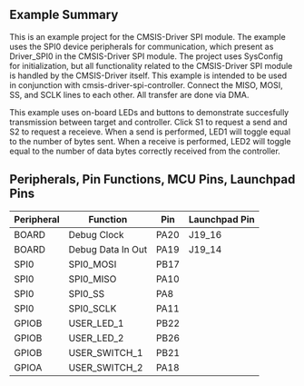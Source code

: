 ## Example Summary

This is an example project for the CMSIS-Driver SPI module.
The example uses the SPI0 device peripherals for communication, which present as Driver_SPI0 in the CMSIS-Driver SPI module.
The project uses SysConfig for initialization, but all functionality related to the CMSIS-Driver SPI module is handled by the CMSIS-Driver itself.
This example is intended to be used in conjunction with cmsis-driver-spi-controller. Connect the MISO, MOSI, SS, and SCLK lines to each other.
All transfer are done via DMA.

This example uses on-board LEDs and buttons to demonstrate succesfully transmission between target and controller. Click S1 to request a send and
S2 to request a receieve. When a send is performed, LED1 will toggle equal to the number of bytes sent. When a receive is performed, LED2 will 
toggle equal to the number of data bytes correctly received from the controller.

## Peripherals, Pin Functions, MCU Pins, Launchpad Pins
| Peripheral | Function | Pin | Launchpad Pin |
| --- | --- | --- | --- |
| BOARD | Debug Clock | PA20 | J19_16 |
| BOARD | Debug Data In Out | PA19 | J19_14 |
| SPI0 | SPI0_MOSI | PB17 | 
| SPI0 | SPI0_MISO | PA10 |
| SPI0 | SPI0_SS | PA8 | 
| SPI0 | SPI0_SCLK | PA11 |
| GPIOB | USER_LED_1 | PB22 |
| GPIOB | USER_LED_2 | PB26 |
| GPIOB | USER_SWITCH_1 | PB21 |
| GPIOA | USER_SWITCH_2 | PA18 | 
